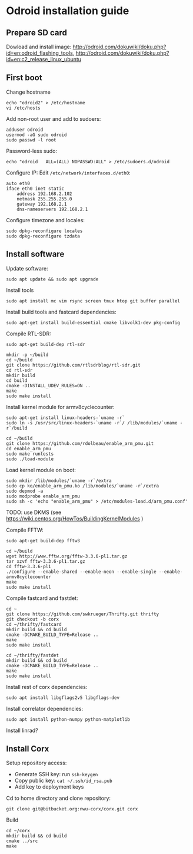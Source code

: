 # Odroid installation guide

## Prepare SD card
Dowload and install image: http://odroid.com/dokuwiki/doku.php?id=en:odroid_flashing_tools, http://odroid.com/dokuwiki/doku.php?id=en:c2_release_linux_ubuntu

## First boot
Change hostname
```
echo "odroid2" > /etc/hostname
vi /etc/hosts
```

Add non-root user and add to sudoers:
```
adduser odroid
usermod -aG sudo odroid
sudo passwd -l root
```

Password-less sudo:
```
echo "odroid   ALL=(ALL) NOPASSWD:ALL" > /etc/sudoers.d/odroid
```

Configure IP: Edit `/etc/network/interfaces.d/eth0`:
```
auto eth0
iface eth0 inet static
    address 192.168.2.102
    netmask 255.255.255.0
    gateway 192.168.2.1
    dns-nameservers 192.168.2.1
```

Configure timezone and locales:
```
sudo dpkg-reconfigure locales
sudo dpkg-reconfigure tzdata
```

## Install software
Update software:
```
sudo apt update && sudo apt upgrade
```

Install tools
```
sudo apt install mc vim rsync screen tmux htop git buffer parallel
```

Install build tools and fastcard dependencies:
```
sudo apt-get install build-essential cmake libvolk1-dev pkg-config
```

Compile RTL-SDR:
```
sudo apt-get build-dep rtl-sdr

mkdir -p ~/build
cd ~/build
git clone https://github.com/rtlsdrblog/rtl-sdr.git
cd rtl-sdr
mkdir build
cd build
cmake -DINSTALL_UDEV_RULES=ON ..
make
sudo make install
```

Install kernel module for armv8cyclecounter:
```
sudo apt-get install linux-headers-`uname -r`
sudo ln -s /usr/src/linux-headers-`uname -r`/ /lib/modules/`uname -r`/build

cd ~/build
git clone https://github.com/rdolbeau/enable_arm_pmu.git
cd enable_arm_pmu
sudo make runtests
sudo ./load-module
```

Load kernel module on boot:
```
sudo mkdir /lib/modules/`uname -r`/extra
sudo cp ko/enable_arm_pmu.ko /lib/modules/`uname -r`/extra
sudo depmod -a
sudo modprobe enable_arm_pmu
sudo sh -c 'echo "enable_arm_pmu" > /etc/modules-load.d/arm_pmu.conf'
```

TODO: use DKMS (see https://wiki.centos.org/HowTos/BuildingKernelModules )

Compile FFTW:
```
sudo apt-get build-dep fftw3

cd ~/build
wget http://www.fftw.org/fftw-3.3.6-pl1.tar.gz
tar xzvf fftw-3.3.6-pl1.tar.gz
cd fftw-3.3.6-pl1
./configure --enable-shared --enable-neon --enable-single --enable-armv8cyclecounter
make
sudo make install
```

Compile fastcard and fastdet:
```
cd ~
git clone https://github.com/swkrueger/Thrifty.git thrifty
git checkout -b corx
cd ~/thrifty/fastcard
mkdir build && cd build
cmake -DCMAKE_BUILD_TYPE=Release ..
make
sudo make install

cd ~/thrifty/fastdet
mkdir build && cd build
cmake -DCMAKE_BUILD_TYPE=Release ..
make
sudo make install
```

Install rest of corx dependencies:
```
sudo apt install libgflags2v5 libgflags-dev
```

Install correlator dependencies:
```
sudo apt install python-numpy python-matplotlib
```

Install linrad?

## Install Corx
Setup repository access:

 - Generate SSH key: run `ssh-keygen`
 - Copy public key: `cat ~/.ssh/id_rsa.pub`
 - Add key to deployment keys

Cd to home directory and clone repository:
```
git clone git@bitbucket.org:nwu-corx/corx.git corx
```

Build
```
cd ~/corx
mkdir build && cd build
cmake ../src
make
```
